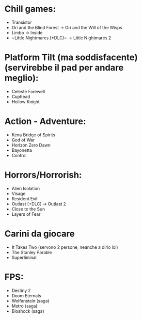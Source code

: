 # Chill games:
- Transistor
- Ori and the Blind Forest → Ori and the Will of the Wisps
- Limbo → Inside
- ~Little Nightmares (+DLC)~ → Little Nightmares 2

# Platform Tilt (ma soddisfacente) (servirebbe il pad per andare meglio):
- Celeste Farewell
- Cuphead
- Hollow Knight

# Action - Adventure:
- Kena Bridge of Spirits
- God of War
- Horizon Zero Dawn
- Bayonetta
- Control

# Horrors/Horrorish:
- Alien Isolation
- Visage
- Resident Evil
- Outlast (+DLC) → Outlast 2
- Close to the Sun
- Layers of Fear

# Carini da giocare
- It Takes Two (servono 2 persone, neanche a dirlo lol)
- The Stanley Parable
- Superliminal

# FPS:
- Destiny 2
- Doom Eternals
- Wolfenstein (saga)
- Metro (saga)
- Bioshock (saga)
